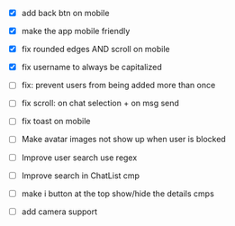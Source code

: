 * [x] add back btn on mobile
* [x] make the app mobile friendly
* [x] fix rounded edges AND scroll on mobile
* [x] fix username to always be capitalized

* [ ] fix: prevent users from being added more than once


* [ ] fix scroll: on chat selection + on msg send
* [ ] fix toast on mobile

* [ ] Make avatar images not show up when user is blocked
* [ ] Improve user search use regex
* [ ] Improve search in ChatList cmp

* [ ] make i button at the top show/hide the details cmps
* [ ] add camera support